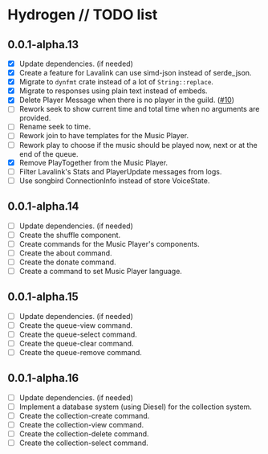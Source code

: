 # Hydrogen // TODO list

## 0.0.1-alpha.13

- [x] Update dependencies. (if needed)
- [x] Create a feature for Lavalink can use simd-json instead of serde_json.
- [x] Migrate to `dynfmt` crate instead of a lot of `String::replace`.
- [x] Migrate to responses using plain text instead of embeds.
- [x] Delete Player Message when there is no player in the
  guild. ([#10](https://github.com/nashiradeer/hydrogen-bot/issues/10))
- [ ] Rework seek to show current time and total time when no arguments are provided.
- [ ] Rename seek to time.
- [ ] Rework join to have templates for the Music Player.
- [ ] Rework play to choose if the music should be played now, next or at the end of the queue.
- [x] Remove PlayTogether from the Music Player.
- [ ] Filter Lavalink's Stats and PlayerUpdate messages from logs.
- [ ] Use songbird ConnectionInfo instead of store VoiceState.

## 0.0.1-alpha.14

- [ ] Update dependencies. (if needed)
- [ ] Create the shuffle component.
- [ ] Create commands for the Music Player's components.
- [ ] Create the about command.
- [ ] Create the donate command.
- [ ] Create a command to set Music Player language.

## 0.0.1-alpha.15

- [ ] Update dependencies. (if needed)
- [ ] Create the queue-view command.
- [ ] Create the queue-select command.
- [ ] Create the queue-clear command.
- [ ] Create the queue-remove command.

## 0.0.1-alpha.16

- [ ] Update dependencies. (if needed)
- [ ] Implement a database system (using Diesel) for the collection system.
- [ ] Create the collection-create command.
- [ ] Create the collection-view command.
- [ ] Create the collection-delete command.
- [ ] Create the collection-select command.
